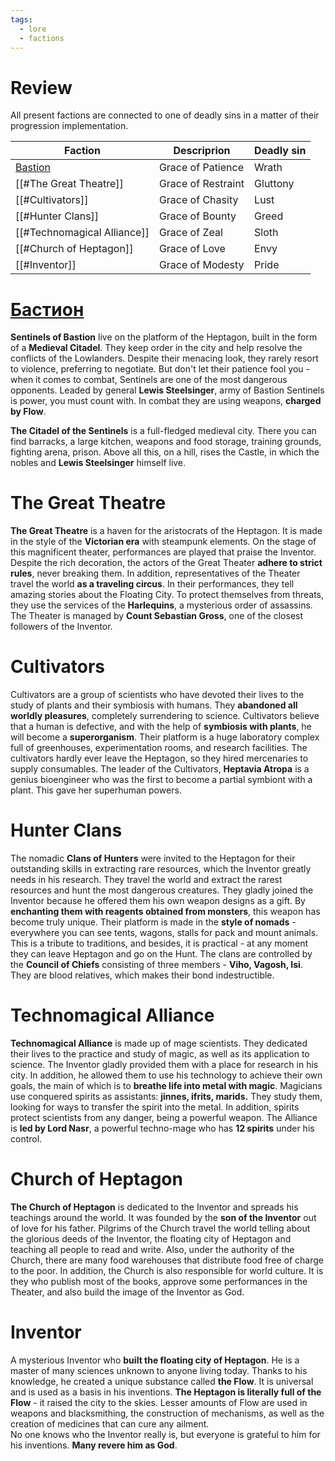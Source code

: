 ```yaml
---
tags:
  - lore
  - factions
---
```

# Review

All present factions are connected to one of deadly sins in a matter of their progression implementation.

| Faction                | Descriprion        | Deadly sin |
| ---------------------- | ------------------ | ---------- |
| [Bastion](#Bastion)    | Grace of Patience  | Wrath           |
| [[#The Great Theatre]]      | Grace of Restraint | Gluttony           |
| [[#Cultivators]]            | Grace of Chasity   | Lust           |
| [[#Hunter Clans]]           | Grace of Bounty    | Greed           |
| [[#Technomagical Alliance]] | Grace of Zeal      | Sloth           |
| [[#Church of Heptagon]]     | Grace of Love      | Envy           |
| [[#Inventor]]               | Grace of Modesty   | Pride           |
# [Бастион](Описание.md) 

**Sentinels of Bastion** live on the platform of the Heptagon, built in the form of a **Medieval Citadel**. They keep order in the city and help resolve the conflicts of the Lowlanders. Despite their menacing look, they rarely resort to violence, preferring to negotiate. But don't let their patience fool you - when it comes to combat, Sentinels are one of the most dangerous opponents. Leaded by general **Lewis Steelsinger**, army of Bastion Sentinels is power, you must count with. In combat they are using weapons, **charged by Flow**. 

**The Citadel of the Sentinels** is a full-fledged medieval city. There you can find barracks, a large kitchen, weapons and food storage, training grounds, fighting arena, prison. Above all this, on a hill, rises the Castle, in which the nobles and **Lewis Steelsinger** himself live.

# The Great Theatre

**The Great Theatre** is a haven for the aristocrats of the Heptagon. It is made in the style of the **Victorian era** with steampunk elements. On the stage of this magnificent theater, performances are played that praise the Inventor. Despite the rich decoration, the actors of the Great Theater **adhere to strict rules**, never breaking them. In addition, representatives of the Theater travel the world **as a traveling circus**. In their performances, they tell amazing stories about the Floating City. To protect themselves from threats, they use the services of the **Harlequins**, a mysterious order of assassins. The Theater is managed by **Count Sebastian Gross**, one of the closest followers of the Inventor. 

# Cultivators

Cultivators are a group of scientists who have devoted their lives to the study of plants and their symbiosis with humans. They **abandoned all worldly pleasures**, completely surrendering to science. Cultivators believe that a human is defective, and with the help of **symbiosis with plants**, he will become a **superorganism**. Their platform is a huge laboratory complex full of greenhouses, experimentation rooms, and research facilities. The cultivators hardly ever leave the Heptagon, so they hired mercenaries to supply consumables. The leader of the Cultivators, **Heptavia Atropa** is a genius bioengineer who was the first to become a partial symbiont with a plant. This gave her superhuman powers.

# Hunter Clans

The nomadic **Clans of Hunters** were invited to the Heptagon for their outstanding skills in extracting rare resources, which the Inventor greatly needs in his research. They travel the world and extract the rarest resources and hunt the most dangerous creatures. They gladly joined the Inventor because he offered them his own weapon designs as a gift. By **enchanting them with reagents obtained from monsters**, this weapon has become truly unique. Their platform is made in the **style of nomads** - everywhere you can see tents, wagons, stalls for pack and mount animals. This is a tribute to traditions, and besides, it is practical - at any moment they can leave Heptagon and go on the Hunt. The clans are controlled by the **Council of Сhiefs** consisting of three members - **Viho, Vagosh, Isi**. They are blood relatives, which makes their bond indestructible.

# Technomagical Alliance

**Technomagical Alliance** is made up of mage scientists. They dedicated their lives to the practice and study of magic, as well as its application to science. The Inventor gladly provided them with a place for research in his city. In addition, he allowed them to use his technology to achieve their own goals, the main of which is to **breathe life into metal with magic**. Magicians use conquered spirits as assistants: **jinnes, ifrits, marids.** They study them, looking for ways to transfer the spirit into the metal. In addition, spirits protect scientists from any danger, being a powerful weapon. The Alliance is **led by Lord Nasr**, a powerful techno-mage who has **12 spirits** under his control.

# Church of Heptagon

**The Church of Heptagon** is dedicated to the Inventor and spreads his teachings around the world. It was founded by the **son of the Inventor** out of love for his father. Pilgrims of the Church travel the world telling about the glorious deeds of the Inventor, the floating city of Heptagon and teaching all people to read and write. Also, under the authority of the Church, there are many food warehouses that distribute food free of charge to the poor. In addition, the Church is also responsible for world culture. It is they who publish most of the books, approve some performances in the Theater, and also build the image of the Inventor as God.

# Inventor

A mysterious Inventor who **built the floating city of Heptagon**. He is a master of many sciences unknown to anyone living today. Thanks to his knowledge, he created a unique substance called **the Flow**. It is universal and is used as a basis in his inventions. **The Heptagon is literally full of the Flow** - it raised the city to the skies. Lesser amounts of Flow are used in weapons and blacksmithing, the construction of mechanisms, as well as the creation of medicines that can cure any ailment.  
No one knows who the Inventor really is, but everyone is grateful to him for his inventions. **Many revere him as God**.
